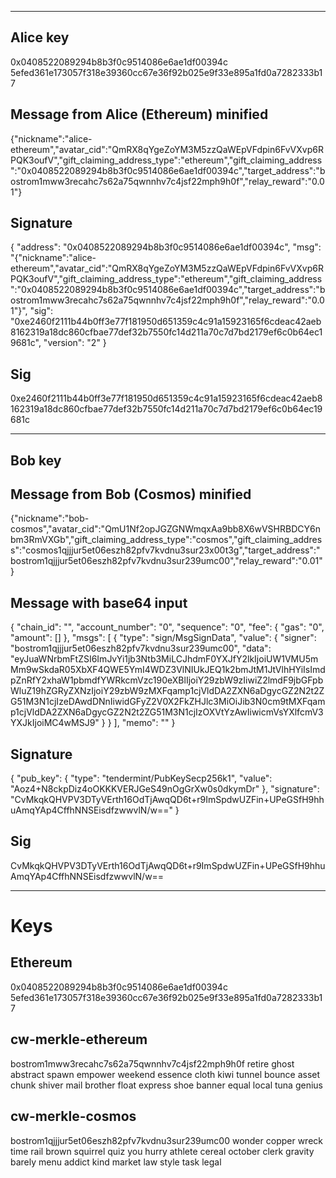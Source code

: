 ------------------------
## Alice key

0x0408522089294b8b3f0c9514086e6ae1df00394c
5efed361e173057f318e39360cc67e36f92b025e9f33e895a1fd0a7282333b17

## Message from Alice (Ethereum) minified
{"nickname":"alice-ethereum","avatar_cid":"QmRX8qYgeZoYM3M5zzQaWEpVFdpin6FvVXvp6RPQK3oufV","gift_claiming_address_type":"ethereum","gift_claiming_address":"0x0408522089294b8b3f0c9514086e6ae1df00394c","target_address":"bostrom1mww3recahc7s62a75qwnnhv7c4jsf22mph9h0f","relay_reward":"0.01"}


## Signature
{
  "address": "0x0408522089294b8b3f0c9514086e6ae1df00394c",
  "msg": "{\"nickname\":\"alice-ethereum\",\"avatar_cid\":\"QmRX8qYgeZoYM3M5zzQaWEpVFdpin6FvVXvp6RPQK3oufV\",\"gift_claiming_address_type\":\"ethereum\",\"gift_claiming_address\":\"0x0408522089294b8b3f0c9514086e6ae1df00394c\",\"target_address\":\"bostrom1mww3recahc7s62a75qwnnhv7c4jsf22mph9h0f\",\"relay_reward\":\"0.01\"}",
  "sig": "0xe2460f2111b44b0ff3e77f181950d651359c4c91a15923165f6cdeac42aeb8162319a18dc860cfbae77def32b7550fc14d211a70c7d7bd2179ef6c0b64ec19681c",
  "version": "2"
}

## Sig
0xe2460f2111b44b0ff3e77f181950d651359c4c91a15923165f6cdeac42aeb8162319a18dc860cfbae77def32b7550fc14d211a70c7d7bd2179ef6c0b64ec19681c

------------------------

## Bob key

## Message from Bob (Cosmos) minified

{"nickname":"bob-cosmos","avatar_cid":"QmU1Nf2opJGZGNWmqxAa9bb8X6wVSHRBDCY6nbm3RmVXGb","gift_claiming_address_type":"cosmos","gift_claiming_address":"cosmos1qjjjur5et06eszh82pfv7kvdnu3sur23x00t3g","target_address":"bostrom1qjjjur5et06eszh82pfv7kvdnu3sur239umc00","relay_reward":"0.01"}

## Message with base64 input 

{
  "chain_id": "",
  "account_number": "0",
  "sequence": "0",
  "fee": {
    "gas": "0",
    "amount": []
  },
  "msgs": [
    {
      "type": "sign/MsgSignData",
      "value": {
        "signer": "bostrom1qjjjur5et06eszh82pfv7kvdnu3sur239umc00",
        "data": "eyJuaWNrbmFtZSI6ImJvYi1jb3Ntb3MiLCJhdmF0YXJfY2lkIjoiUW1VMU5mMm9wSkdaR05XbXF4QWE5YmI4WDZ3VlNIUkJEQ1k2bmJtM1JtVlhHYiIsImdpZnRfY2xhaW1pbmdfYWRkcmVzc190eXBlIjoiY29zbW9zIiwiZ2lmdF9jbGFpbWluZ19hZGRyZXNzIjoiY29zbW9zMXFqamp1cjVldDA2ZXN6aDgycGZ2N2t2ZG51M3N1cjIzeDAwdDNnIiwidGFyZ2V0X2FkZHJlc3MiOiJib3N0cm9tMXFqamp1cjVldDA2ZXN6aDgycGZ2N2t2ZG51M3N1cjIzOXVtYzAwIiwicmVsYXlfcmV3YXJkIjoiMC4wMSJ9"
      }
    }
  ],
  "memo": ""
}

## Signature

{
    "pub_key": {
        "type": "tendermint/PubKeySecp256k1",
        "value": "Aoz4+N8ckpDiz4oOKKKVERJGeS49nOgGrXw0s0dkymDr"
    },
    "signature": "CvMkqkQHVPV3DTyVErth16OdTjAwqQD6t+r9ImSpdwUZFin+UPeGSfH9hhuAmqYAp4CffhNNSEisdfzwwvlN/w=="
}

## Sig
CvMkqkQHVPV3DTyVErth16OdTjAwqQD6t+r9ImSpdwUZFin+UPeGSfH9hhuAmqYAp4CffhNNSEisdfzwwvlN/w==

------------------------

# Keys

## Ethereum
0x0408522089294b8b3f0c9514086e6ae1df00394c
5efed361e173057f318e39360cc67e36f92b025e9f33e895a1fd0a7282333b17

## cw-merkle-ethereum
bostrom1mww3recahc7s62a75qwnnhv7c4jsf22mph9h0f
retire ghost abstract spawn empower weekend essence cloth kiwi tunnel bounce asset chunk shiver mail brother float express shoe banner equal local tuna genius

## cw-merkle-cosmos
bostrom1qjjjur5et06eszh82pfv7kvdnu3sur239umc00
wonder copper wreck time rail brown squirrel quiz you hurry athlete cereal october clerk gravity barely menu addict kind market law style task legal